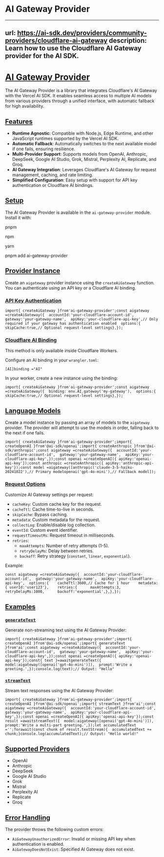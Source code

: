 # AI Gateway Provider


---
url: https://ai-sdk.dev/providers/community-providers/cloudflare-ai-gateway
description: Learn how to use the Cloudflare AI Gateway provider for the AI SDK.
---


# [AI Gateway Provider](#ai-gateway-provider)


The AI Gateway Provider is a library that integrates Cloudflare's AI Gateway with the Vercel AI SDK. It enables seamless access to multiple AI models from various providers through a unified interface, with automatic fallback for high availability.


## [Features](#features)


-   **Runtime Agnostic**: Compatible with Node.js, Edge Runtime, and other JavaScript runtimes supported by the Vercel AI SDK.
-   **Automatic Fallback**: Automatically switches to the next available model if one fails, ensuring resilience.
-   **Multi-Provider Support**: Supports models from OpenAI, Anthropic, DeepSeek, Google AI Studio, Grok, Mistral, Perplexity AI, Replicate, and Groq.
-   **AI Gateway Integration**: Leverages Cloudflare's AI Gateway for request management, caching, and rate limiting.
-   **Simplified Configuration**: Easy setup with support for API key authentication or Cloudflare AI bindings.


## [Setup](#setup)


The AI Gateway Provider is available in the `ai-gateway-provider` module. Install it with:

pnpm

npm

yarn

pnpm add ai-gateway-provider


## [Provider Instance](#provider-instance)


Create an `aigateway` provider instance using the `createAiGateway` function. You can authenticate using an API key or a Cloudflare AI binding.


### [API Key Authentication](#api-key-authentication)


```
import{ createAiGateway }from'ai-gateway-provider';const aigateway =createAiGateway({  accountId:'your-cloudflare-account-id',  gateway:'your-gateway-name',  apiKey:'your-cloudflare-api-key',// Only required if your gateway has authentication enabled  options:{    skipCache:true,// Optional request-level settings},});
```


### [Cloudflare AI Binding](#cloudflare-ai-binding)


This method is only available inside Cloudflare Workers.

Configure an AI binding in your `wrangler.toml`:

```
[AI]binding ="AI"
```

In your worker, create a new instance using the binding:

```
import{ createAiGateway }from'ai-gateway-provider';const aigateway =createAiGateway({  binding: env.AI.gateway('my-gateway'),  options:{    skipCache:true,// Optional request-level settings},});
```


## [Language Models](#language-models)


Create a model instance by passing an array of models to the `aigateway` provider. The provider will attempt to use the models in order, falling back to the next if one fails.

```
import{ createAiGateway }from'ai-gateway-provider';import{ createOpenAI }from'@ai-sdk/openai';import{ createAnthropic }from'@ai-sdk/anthropic';const aigateway =createAiGateway({  accountId:'your-cloudflare-account-id',  gateway:'your-gateway-name',  apiKey:'your-cloudflare-api-key',});const openai =createOpenAI({ apiKey:'openai-api-key'});const anthropic =createAnthropic({ apiKey:'anthropic-api-key'});const model =aigateway([anthropic('claude-3-5-haiku-20241022'),// Primary modelopenai('gpt-4o-mini'),// Fallback model]);
```


### [Request Options](#request-options)


Customize AI Gateway settings per request:

-   `cacheKey`: Custom cache key for the request.
-   `cacheTtl`: Cache time-to-live in seconds.
-   `skipCache`: Bypass caching.
-   `metadata`: Custom metadata for the request.
-   `collectLog`: Enable/disable log collection.
-   `eventId`: Custom event identifier.
-   `requestTimeoutMs`: Request timeout in milliseconds.
-   `retries`:
    -   `maxAttempts`: Number of retry attempts (1-5).
    -   `retryDelayMs`: Delay between retries.
    -   `backoff`: Retry strategy (`constant`, `linear`, `exponential`).

Example:

```
const aigateway =createAiGateway({  accountId:'your-cloudflare-account-id',  gateway:'your-gateway-name',  apiKey:'your-cloudflare-api-key',  options:{    cacheTtl:3600,// Cache for 1 hour    metadata:{ userId:'user123'},    retries:{      maxAttempts:3,      retryDelayMs:1000,      backoff:'exponential',},},});
```


## [Examples](#examples)



### [`generateText`](#generatetext)


Generate non-streaming text using the AI Gateway Provider:

```
import{ createAiGateway }from'ai-gateway-provider';import{ createOpenAI }from'@ai-sdk/openai';import{ generateText }from'ai';const aigateway =createAiGateway({  accountId:'your-cloudflare-account-id',  gateway:'your-gateway-name',  apiKey:'your-cloudflare-api-key',});const openai =createOpenAI({ apiKey:'openai-api-key'});const{ text }=awaitgenerateText({  model:aigateway([openai('gpt-4o-mini')]),  prompt:'Write a greeting.',});console.log(text);// Output: "Hello"
```


### [`streamText`](#streamtext)


Stream text responses using the AI Gateway Provider:

```
import{ createAiGateway }from'ai-gateway-provider';import{ createOpenAI }from'@ai-sdk/openai';import{ streamText }from'ai';const aigateway =createAiGateway({  accountId:'your-cloudflare-account-id',  gateway:'your-gateway-name',  apiKey:'your-cloudflare-api-key',});const openai =createOpenAI({ apiKey:'openai-api-key'});const result =awaitstreamText({  model:aigateway([openai('gpt-4o-mini')]),  prompt:'Write a multi-part greeting.',});let accumulatedText ='';forawait(const chunk of result.textStream){  accumulatedText += chunk;}console.log(accumulatedText);// Output: "Hello world!"
```


## [Supported Providers](#supported-providers)


-   OpenAI
-   Anthropic
-   DeepSeek
-   Google AI Studio
-   Grok
-   Mistral
-   Perplexity AI
-   Replicate
-   Groq


## [Error Handling](#error-handling)


The provider throws the following custom errors:

-   `AiGatewayUnauthorizedError`: Invalid or missing API key when authentication is enabled.
-   `AiGatewayDoesNotExist`: Specified AI Gateway does not exist.
